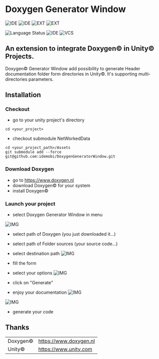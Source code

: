 # Doxygen Generator Window

![IDE](https://img.shields.io/badge/unity-osx-green.svg?logo=unity)
![IDE](https://img.shields.io/badge/unity-win-green.svg?logo=unity)
![EXT](https://img.shields.io/badge/Doxygen-osx-green.svg?logo=doxygen)
![EXT](https://img.shields.io/badge/Doxygen-win-green.svg?logo=doxygen)

![Language Status](https://img.shields.io/badge/language-C%23-blue.svg?logo=C-sharp)
![IDE](https://img.shields.io/badge/visual--studio-badge-blue.svg?logo=visual-studio)
![VCS](https://img.shields.io/badge/git-github-blue.svg?logo=git)


## An extension to integrate Doxygen© in Unity© Projects.

Doxygen© Generator Window add possibility to generate Header documentation folder form directories in Unity©. It's supporting multi-directories parameters.


## Installation

### Checkout

-  go to your unity project's directory

```shell
cd <your_project>
```
- checkout submodule NetWorkedData

```shell
cd <your_project_path>/Assets
git submodule add --force git@github.com:idemobi/DoxygenGeneratorWindow.git
```

### Download Doxygen 

- go to https://www.doxygen.nl
- download Doxygen© for your system
- install Doxygen©

### Launch your project 

- select Doxygen Generator Window in menu 

![IMG](https://github.com/idemobi/DoxygenGeneratorWindow/raw/release/.README/screen_0.png)

- select path of Doxygen (you just downloaded it...)
- select path of Folder sources (your source code...)
- select destination path
![IMG](https://github.com/idemobi/DoxygenGeneratorWindow/raw/release/.README/screen_1.png)

- fill the form 
- select your options
![IMG](https://github.com/idemobi/DoxygenGeneratorWindow/raw/release/.README/screen_2.png)

- click on "Generate"
- enjoy your documentation
![IMG](https://github.com/idemobi/DoxygenGeneratorWindow/raw/release/.README/screen_3.png)

![IMG](https://github.com/idemobi/DoxygenGeneratorWindow/raw/release/.README/screen_4.png)

- generate your code 

## Thanks
| | | 
|---|---| 
| Doxygen© | https://www.doxygen.nl |
| Unity© | https://www.unity.com |

